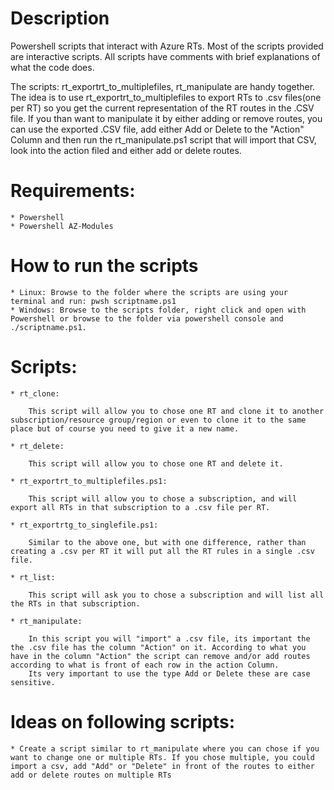 # Description

Powershell scripts that interact with Azure RTs. Most of the scripts provided are interactive scripts. All scripts have comments with brief explanations of what the code does.

The scripts: rt_exportrt_to_multiplefiles, rt_manipulate are handy together. The idea is to use rt_exportrt_to_multiplefiles to export RTs to .csv files(one per RT) so you get the current representation of the RT routes in the .CSV file. If you than want to manipulate it by either adding or remove routes, you can use the exported .CSV file, add either Add or Delete to the "Action" Column and then run the rt_manipulate.ps1 script that will import that CSV, look into the action filed and either add or delete routes.

# Requirements:

    * Powershell
    * Powershell AZ-Modules

# How to run the scripts

    * Linux: Browse to the folder where the scripts are using your terminal and run: pwsh scriptname.ps1
    * Windows: Browse to the scripts folder, right click and open with Powershell or browse to the folder via powershell console and ./scriptname.ps1.

# Scripts:

    * rt_clone:

        This script will allow you to chose one RT and clone it to another subscription/resource group/region or even to clone it to the same place but of course you need to give it a new name.

    * rt_delete:

        This script will allow you to chose one RT and delete it.

    * rt_exportrt_to_multiplefiles.ps1:

        This script will allow you to chose a subscription, and will export all RTs in that subscription to a .csv file per RT.

    * rt_exportrtg_to_singlefile.ps1:

        Similar to the above one, but with one difference, rather than creating a .csv per RT it will put all the RT rules in a single .csv file.

    * rt_list:

        This script will ask you to chose a subscription and will list all the RTs in that subscription.

    * rt_manipulate:

        In this script you will "import" a .csv file, its important the the .csv file has the column "Action" on it. According to what you have in the column "Action" the script can remove and/or add routes according to what is front of each row in the action Column.
        Its very important to use the type Add or Delete these are case sensitive.

# Ideas on following scripts:


    * Create a script similar to rt_manipulate where you can chose if you want to change one or multiple RTs. If you chose multiple, you could import a csv, add "Add" or "Delete" in front of the routes to either add or delete routes on multiple RTs
